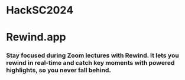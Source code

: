 # HackSC2024

# Rewind.app
### Stay focused during Zoom lectures with Rewind. It lets you rewind in real-time and catch key moments with powered highlights, so you never fall behind.
